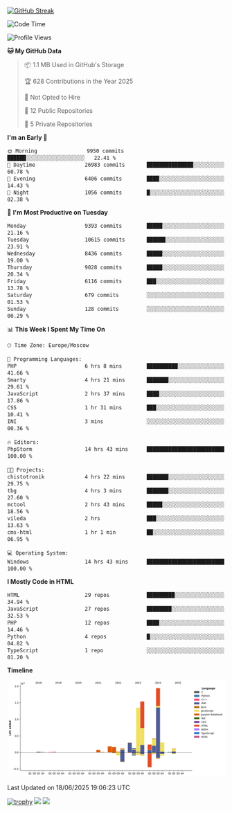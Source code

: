 [![GitHub Streak](https://github-readme-streak-stats.herokuapp.com/?user=yogik10)](https://git.io/streak-stats)
<!--START_SECTION:waka-->
![Code Time](http://img.shields.io/badge/Code%20Time-1%2C440%20hrs%2033%20mins-blue)

![Profile Views](http://img.shields.io/badge/Profile%20Views-0-blue)

**🐱 My GitHub Data** 

> 📦 1.1 MB Used in GitHub's Storage 
 > 
> 🏆 628 Contributions in the Year 2025
 > 
> 🚫 Not Opted to Hire
 > 
> 📜 12 Public Repositories 
 > 
> 🔑 5 Private Repositories 
 > 
**I'm an Early 🐤** 

```text
🌞 Morning                9950 commits        ██████░░░░░░░░░░░░░░░░░░░   22.41 % 
🌆 Daytime                26983 commits       ███████████████░░░░░░░░░░   60.78 % 
🌃 Evening                6406 commits        ████░░░░░░░░░░░░░░░░░░░░░   14.43 % 
🌙 Night                  1056 commits        █░░░░░░░░░░░░░░░░░░░░░░░░   02.38 % 
```
📅 **I'm Most Productive on Tuesday** 

```text
Monday                   9393 commits        █████░░░░░░░░░░░░░░░░░░░░   21.16 % 
Tuesday                  10615 commits       ██████░░░░░░░░░░░░░░░░░░░   23.91 % 
Wednesday                8436 commits        █████░░░░░░░░░░░░░░░░░░░░   19.00 % 
Thursday                 9028 commits        █████░░░░░░░░░░░░░░░░░░░░   20.34 % 
Friday                   6116 commits        ███░░░░░░░░░░░░░░░░░░░░░░   13.78 % 
Saturday                 679 commits         ░░░░░░░░░░░░░░░░░░░░░░░░░   01.53 % 
Sunday                   128 commits         ░░░░░░░░░░░░░░░░░░░░░░░░░   00.29 % 
```


📊 **This Week I Spent My Time On** 

```text
🕑︎ Time Zone: Europe/Moscow

💬 Programming Languages: 
PHP                      6 hrs 8 mins        ██████████░░░░░░░░░░░░░░░   41.66 % 
Smarty                   4 hrs 21 mins       ███████░░░░░░░░░░░░░░░░░░   29.61 % 
JavaScript               2 hrs 37 mins       ████░░░░░░░░░░░░░░░░░░░░░   17.86 % 
CSS                      1 hr 31 mins        ███░░░░░░░░░░░░░░░░░░░░░░   10.41 % 
INI                      3 mins              ░░░░░░░░░░░░░░░░░░░░░░░░░   00.36 % 

🔥 Editors: 
PhpStorm                 14 hrs 43 mins      █████████████████████████   100.00 % 

🐱‍💻 Projects: 
chistotronik             4 hrs 22 mins       ███████░░░░░░░░░░░░░░░░░░   29.75 % 
tbg                      4 hrs 3 mins        ███████░░░░░░░░░░░░░░░░░░   27.60 % 
mctool                   2 hrs 43 mins       █████░░░░░░░░░░░░░░░░░░░░   18.56 % 
vileda                   2 hrs               ███░░░░░░░░░░░░░░░░░░░░░░   13.63 % 
cms-html                 1 hr 1 min          ██░░░░░░░░░░░░░░░░░░░░░░░   06.95 % 

💻 Operating System: 
Windows                  14 hrs 43 mins      █████████████████████████   100.00 % 
```

**I Mostly Code in HTML** 

```text
HTML                     29 repos            █████████░░░░░░░░░░░░░░░░   34.94 % 
JavaScript               27 repos            ████████░░░░░░░░░░░░░░░░░   32.53 % 
PHP                      12 repos            ████░░░░░░░░░░░░░░░░░░░░░   14.46 % 
Python                   4 repos             █░░░░░░░░░░░░░░░░░░░░░░░░   04.82 % 
TypeScript               1 repo              ░░░░░░░░░░░░░░░░░░░░░░░░░   01.20 % 
```



**Timeline**

![Lines of Code chart](https://raw.githubusercontent.com/Yogik10/Yogik10/main/assets/bar_graph.png)


 Last Updated on 18/06/2025 19:06:23 UTC
<!--END_SECTION:waka-->
[![trophy](https://github-profile-trophy.vercel.app/?username=yogik10)](https://github.com/ryo-ma/github-profile-trophy)
![](https://github-profile-summary-cards.vercel.app/api/cards/profile-details?username=yogik10&theme=solarized_dark)
![](https://github-profile-summary-cards.vercel.app/api/cards/most-commit-language?username=yogik10&theme=solarized_dark)


